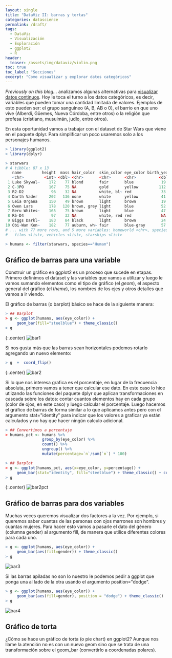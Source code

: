 ```yaml
---
layout: single
title: "DataViz II: barras y tortas"
categories: datascience
permalink: /draft/
tags:
  - DataViz
  - Visualización
  - Exploración
  - ggplot2
  - R
header:
  teaser: /assets/img/dataviz/violin.png
toc: true
toc_label: "Secciones"
excerpt: "Como visualizar y explorar datos categóricos"  
---
```


<i>Previously on this blog...</i> analizamos algunas alternativas para <a href="https://germangfeler.github.io/datascience/shape-of-you/">visualizar datos continuos</a>. Hoy le toca el turno a los datos categóricos, es decir, variables que pueden tomar una cantidad limitada de valores. Ejemplos de esto pueden ser: el grupo sanguíneo (A, B, AB o 0), el barrio en que uno vive (Alberdi, Güemes, Nueva Córdoba, entre otros) o la religión que profesa (cristiano, musulmán, judío, entre otros).

En esta oportunidad vamos a trabajar con el dataset de Star Wars que viene en el paquete dplyr. Para simplificar un poco usaremos solo a los personajes humanos.

```r
> library(ggplot2)
> library(dplyr)

> starwars
# A tibble: 87 x 13
   name         height  mass hair_color  skin_color eye_color birth_year gender
   <chr>         <int> <dbl> <chr>       <chr>      <chr>          <dbl> <chr> 
 1 Luke Skywal~    172    77 blond       fair       blue            19   male  
 2 C-3PO           167    75 NA          gold       yellow         112   NA    
 3 R2-D2            96    32 NA          white, bl~ red             33   NA    
 4 Darth Vader     202   136 none        white      yellow          41.9 male  
 5 Leia Organa     150    49 brown       light      brown           19   female
 6 Owen Lars       178   120 brown, grey light      blue            52   male  
 7 Beru Whites~    165    75 brown       light      blue            47   female
 8 R5-D4            97    32 NA          white, red red             NA   NA    
 9 Biggs Darkl~    183    84 black       light      brown           24   male  
10 Obi-Wan Ken~    182    77 auburn, wh~ fair       blue-gray       57   male  
# ... with 77 more rows, and 5 more variables: homeworld <chr>, species <chr>,
#   films <list>, vehicles <list>, starships <list>

> humans <- filter(starwars, species=="Human")

```

<h2>Gráfico de barras para una variable</h2>

Construir un gráfico en ggplot2 es un proceso que sucede en etapas. Primero definimos el dataset y las variables que vamos a utilizar y luego le vamos sumando elementos como el tipo de gráfico (el <i>geom</i>), el aspecto general del gráfico (el <i>theme</i>), los nombres de los ejes y otros detalles que vamos a ir viendo.

El gráfico de barras (o barplot) básico se hace de la siguiente manera:

```r
> ## Barplot
> g <- ggplot(humans, aes(eye_color)) + 
     geom_bar(fill="steelblue") + theme_classic()
> g
```

{:.center}
![bar1](/assets/img/dataviz2/barplot1.png)

Si nos gusta más que las barras sean horizontales podemos rotarlo agregando un nuevo elemento:

```r
> g  +  coord_flip() 
```

{:.center}
![bar2](/assets/img/dataviz2/barplot2.png)

Si lo que nos interesa grafica es el porcentaje, en lugar de la frecuencia absoluta, primero vamos a tener que calcular ese dato. En este caso lo hice utlizando las funciones del paquete dplyr que aplican transformaciones en cascada sobre los datos: contar cuantos elementos hay en cada grupo (color de ojos, en este caso) y luego calcular el porcentaje. Luego hacemos el gráfico de barras de forma similar a lo que aplicamos antes pero con el argumento stat="identity" para indicar que los valores a graficar ya están calculados y no hay que hacer ningún calculo adicional.

```r
> ## Convertimos a porcentaje
> humans_pct <- humans %>% 
                group_by(eye_color) %>% 
                count() %>% 
                ungroup() %>% 
                mutate(percentage=`n`/sum(`n`) * 100) 

> ## Barplot  
> g <- ggplot(humans_pct, aes(x=eye_color, y=percentage)) + 
     geom_bar(stat="identity", fill="steelblue") + theme_classic() + coord_flip()
> g
```

{:.center}
![bar2pct](/assets/img/dataviz2/barplot2_pct.png)


<h2>Gráfico de barras para dos variables</h3>

Muchas veces queremos visualizar dos factores a la vez. Por ejemplo, si queremos saber cuantas de las personas con ojos marrones son hombres y cuantas mujeres. Para hacer esto vamos a pasarle el dato del género (columna gender) al argumento fill, de manera que utilice diferentes colores para cada uno.

```r
> g <- ggplot(humans, aes(eye_color)) + 
     geom_bar(aes(fill=gender)) + theme_classic()
> g
```
![bar3](/assets/img/dataviz2/barplot3.png)

Si las barras apiladas no son lo nuestro le podemos pedir a ggplot que ponga una al lado de la otra usando el argumento position="dodge".

```r
> g <- ggplot(humans, aes(eye_color)) + 
     geom_bar(aes(fill=gender), position = "dodge") + theme_classic()
> g
```
![bar4](/assets/img/dataviz2/barplot4.png)

<h2>Gráfico de torta</h2>

¿Cómo se hace un gráfico de torta (o pie chart) en ggplot2? Aunque nos llame la atención no es con un nuevo geom sino que se trata de una transformación sobre el geom_bar (convertirlo a coordenadas polares).

